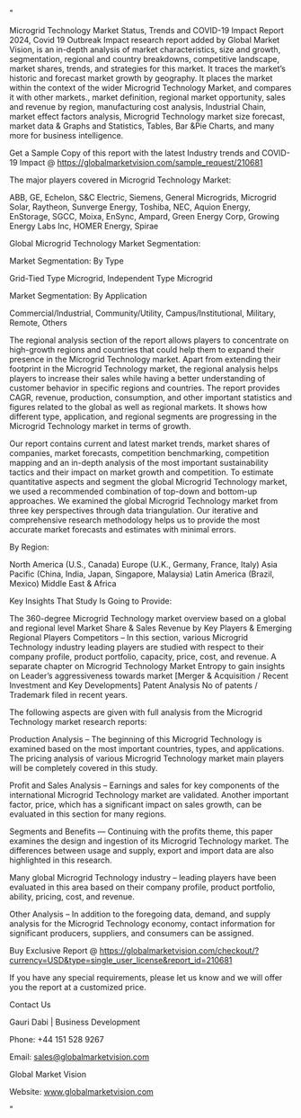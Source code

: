 "

Microgrid Technology Market Status, Trends and COVID-19 Impact Report 2024, Covid 19 Outbreak Impact research report added by Global Market Vision, is an in-depth analysis of market characteristics, size and growth, segmentation, regional and country breakdowns, competitive landscape, market shares, trends, and strategies for this market. It traces the market’s historic and forecast market growth by geography. It places the market within the context of the wider Microgrid Technology Market, and compares it with other markets., market definition, regional market opportunity, sales and revenue by region, manufacturing cost analysis, Industrial Chain, market effect factors analysis, Microgrid Technology market size forecast, market data & Graphs and Statistics, Tables, Bar &Pie Charts, and many more for business intelligence.

Get a Sample Copy of this report with the latest Industry trends and COVID-19 Impact @ https://globalmarketvision.com/sample_request/210681

The major players covered in Microgrid Technology Market:

ABB, GE, Echelon, S&C Electric, Siemens, General Microgrids, Microgrid Solar, Raytheon, Sunverge Energy, Toshiba, NEC, Aquion Energy, EnStorage, SGCC, Moixa, EnSync, Ampard, Green Energy Corp, Growing Energy Labs Inc, HOMER Energy, Spirae

Global Microgrid Technology Market Segmentation:

Market Segmentation: By Type

Grid-Tied Type Microgrid, Independent Type Microgrid

Market Segmentation: By Application

Commercial/Industrial, Community/Utility, Campus/Institutional, Military, Remote, Others

The regional analysis section of the report allows players to concentrate on high-growth regions and countries that could help them to expand their presence in the Microgrid Technology market. Apart from extending their footprint in the Microgrid Technology market, the regional analysis helps players to increase their sales while having a better understanding of customer behavior in specific regions and countries. The report provides CAGR, revenue, production, consumption, and other important statistics and figures related to the global as well as regional markets. It shows how different type, application, and regional segments are progressing in the Microgrid Technology market in terms of growth.

Our report contains current and latest market trends, market shares of companies, market forecasts, competition benchmarking, competition mapping and an in-depth analysis of the most important sustainability tactics and their impact on market growth and competition. To estimate quantitative aspects and segment the global Microgrid Technology market, we used a recommended combination of top-down and bottom-up approaches. We examined the global Microgrid Technology market from three key perspectives through data triangulation. Our iterative and comprehensive research methodology helps us to provide the most accurate market forecasts and estimates with minimal errors.

By Region:

North America (U.S., Canada)
Europe (U.K., Germany, France, Italy)
Asia Pacific (China, India, Japan, Singapore, Malaysia)
Latin America (Brazil, Mexico)
Middle East & Africa

Key Insights That Study Is Going to Provide:

The 360-degree Microgrid Technology market overview based on a global and regional level
Market Share & Sales Revenue by Key Players & Emerging Regional Players
Competitors – In this section, various Microgrid Technology industry leading players are studied with respect to their company profile, product portfolio, capacity, price, cost, and revenue.
A separate chapter on Microgrid Technology Market Entropy to gain insights on Leader’s aggressiveness towards market [Merger & Acquisition / Recent Investment and Key Developments]
Patent Analysis No of patents / Trademark filed in recent years.

The following aspects are given with full analysis from the Microgrid Technology market research reports:

Production Analysis – The beginning of this Microgrid Technology is examined based on the most important countries, types, and applications. The pricing analysis of various Microgrid Technology market main players will be completely covered in this study.

Profit and Sales Analysis – Earnings and sales for key components of the international Microgrid Technology market are validated. Another important factor, price, which has a significant impact on sales growth, can be evaluated in this section for many regions.

Segments and Benefits — Continuing with the profits theme, this paper examines the design and ingestion of its Microgrid Technology market. The differences between usage and supply, export and import data are also highlighted in this research.

Many global Microgrid Technology industry – leading players have been evaluated in this area based on their company profile, product portfolio, ability, pricing, cost, and revenue.

Other Analysis – In addition to the foregoing data, demand, and supply analysis for the Microgrid Technology economy, contact information for significant producers, suppliers, and consumers can be assigned.

Buy Exclusive Report @ https://globalmarketvision.com/checkout/?currency=USD&type=single_user_license&report_id=210681

If you have any special requirements, please let us know and we will offer you the report at a customized price.

Contact Us

Gauri Dabi | Business Development

Phone: +44 151 528 9267

Email: sales@globalmarketvision.com

Global Market Vision

Website: www.globalmarketvision.com

"
